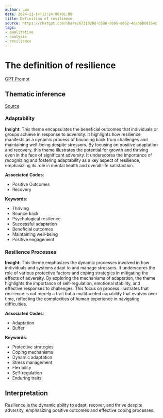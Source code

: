 ```yaml
---
author: Lam
date: 2024-11-14T13:24:00+01:00
title: Definition of resilience
source: https://chatgpt.com/share/6721020d-d588-8006-a062-4cab6b60164c
tags:
- qualitative
- analysis
- resilience
---
```


# The definition of resilience

[GPT Prompt](Projects/prompt-for-GPT-based-thematic-analysis.md)

## Thematic inference

[Source](https://chatgpt.com/share/6721020d-d588-8006-a062-4cab6b60164c)

### Adaptability

**Insight**: This theme encapsulates the beneficial outcomes that individuals or groups achieve in response to adversity. It highlights how resilience manifests as a dynamic process of bouncing back from challenges and maintaining well-being despite stressors. By focusing on positive adaptation and recovery, this theme illustrates the potential for growth and thriving even in the face of significant adversity. It underscores the importance of recognizing and fostering adaptability as a key aspect of resilience, emphasizing its role in mental health and overall life satisfaction.

**Associated Codes**:
- Positive Outcomes
- Recovery

**Keywords**:
- Thriving
- Bounce back
- Psychological resilience
- Successful adaptation
- Beneficial outcomes
- Maintaining well-being
- Positive engagement

### Resilience Processes

**Insight**: This theme emphasizes the dynamic processes involved in how individuals and systems adapt to and manage stressors. It underscores the role of various protective factors and coping strategies in mitigating the effects of adversity. By exploring the mechanisms of adaptation, the theme highlights the importance of self-regulation, emotional stability, and effective responses to challenges. This focus on process illustrates that resilience is not merely a trait but a multifaceted capability that evolves over time, reflecting the complexities of human experience in navigating difficulties.

**Associated Codes**:
- Adaptation
- Buffer

**Keywords**:
- Protective strategies
- Coping mechanisms
- Dynamic adaptation
- Stress management
- Flexibility
- Self-regulation
- Enduring traits

## Interpretation

Resilience is the dynamic ability to adapt, recover, and thrive despite adversity, emphasizing positive outcomes and effective coping processes.

